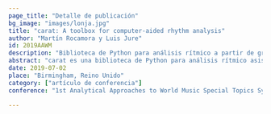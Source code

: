 ```yaml
---
page_title: "Detalle de publicación"
bg_image: "images/lonja.jpg" 
title: "carat: A toolbox for computer-aided rhythm analysis"  
author: "Martín Rocamora y Luis Jure"  
id: 2019AAWM
description: "Biblioteca de Python para análisis rítmico a partir de grabaciones."  
abstract: "carat es una biblioteca de Python para análisis rítmico asistido por computadora, a partir de grabaciones de audio. Incluye una conjunto de herramientas prontas para usar, de modo de maximizar su accesibilidad a la comunidad musicológica. Fue desarrollada utilizando herramientas libres y de código abierto, y se distribuye bajo la lincencia MIT."  
date: 2019-07-02  
place: "Birmingham, Reino Unido"  
category: ["artículo de conferencia"]  
conference: "1st Analytical Approaches to World Music Special Topics Symposium (AAWM)"  

---
```

